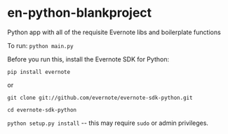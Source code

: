 en-python-blankproject
======================

Python app with all of the requisite Evernote libs and boilerplate functions

To run: `python main.py`

Before you run this, install the Evernote SDK for Python:

`pip install evernote`

or

`git clone git://github.com/evernote/evernote-sdk-python.git`

`cd evernote-sdk-python`

`python setup.py install` -- this may require `sudo` or admin privileges.
